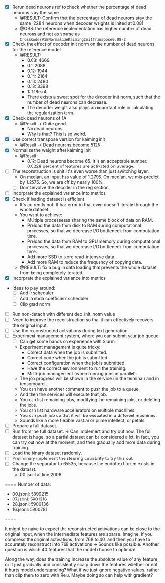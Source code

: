 - [x] Rerun dead neurons ref to check whether the percentage of dead neurons stay the same
    - @RESULT: Confirm that the percentage of dead neurons stay the same (2284 neurons when decoder weights is inited at 0.08)
    - @OBS: the reference implementation has higher number of dead neurons and not as sparse as `CrossCoderV1ENormalizeKaimingInitTranspose0.08-2 `
- [x] Check the effect of decoder init norm on the number of dead neurons for the reference model
    - @RESULT:
        - 0.03: 4669
        - 0.1: 2088
        - 0.12: 1944
        - 0.14: 2164
        - 0.16: 2480
        - 0.18: 3398
        - 1: 1.18e+4
        - There exists a sweet spot for the decoder init norm, such that the number of dead neurons can decrease.
        - The decoder weight also plays an important role in calculating the regularization term.
- [x] Check dead neurons of 1A
    - @Result -> Quite good.
        - No dead neurons
        - Why is that? This is so weird.
- [x] Use correct transpose version for kaiming init
    - @Result -> Dead neurons become 5128
- [x] Normalize the weight after kaiming init
    - @Result:
        - 0.12: Dead neurons become 65. It is an acceptable number. 0.0228
          percent of features are activated on average.
- [ ] The reconstruction is shit. It's even worse than just switching layer.
    - On median, an input has value of 1.2796. On median, we mis-predict by 1.2575. So, we are off by nearly 100%.
    - [ ] Don't involve the decoder in the reg section
- [ ] Incorprate the explained variance into metrics
- [x] Check if loading dataset is efficient
    - It's currently not. It has error in that even doesn't iterate through the whole dataset.
    - You want to achieve:
        - Multiple processeses sharing the same block of data on RAM.
        - Preload the data from disk to RAM during computational processes, so that we decrease I/O bottleneck from computation time.
        - Preload the data from RAM to GPU memory during computational processes, so that we decrease I/O bottleneck from computation time.
        - Add more SSD to store read-intensive data.
        - Add more RAM to reduce the frequency of copying data.
    - @RESULT: fix a bug in data loading that prevents the whole dataset from being completely iterated.
- [x] Incorprate the explained variance into metrics
- Ideas to play around:
    - [ ] Add lr scheduler
    - [ ] Add lambda coefficient scheduler
    - [ ] Clip grad norm
- [ ] Run non-detach with different dec_init_norm value
- [ ] Need to improve the reconstruction so that it can effectively recovers the original input.
- [ ] Use the reconstructed activations during text generation.
- [ ] Experiment management system, where you can submit your job queue
    - [ ] Can get some hands on experience with Slurm
    - Experiment management is quite tricky:
        - Correct data when the job is submitted.
        - Correct code when the job is submitted.
        - Correct configuration when the job is submitted.
        - Have the correct environment to run the training.
        - Multi-job management (when running jobs in parallel).
    - The job progress will be shown in the service (in the terminal) and in
      tensorboard...
    - You can have another comment to push the job to a queue.
    - And then the services will execute that job.
    - You can list remaining jobs, modifying the remaining jobs, or deleting the jobs.
    - You can list hardware accelerators on multiple machines.
    - You can push job so that it will be executed in a different machines.
    - Sounds like a more flexible vast.ai or prime intellect, or petals.
- [ ] Prepare a full dataset.
- [ ] Run from the full dataset. -> Can implement and try out now. The full dataset is huge, so a partial dataset can be considered a lot.
In fact, you can try out now at the moment, and then gradually add more data during training.
- [ ] Load the binary dataset randomly.
- [ ] Preliminary implement the steering capability to try this out.
- [ ] Change the separator to 65535, because the endoftext token exists in the dataset.
  - 00.jsonl at line 2008

====
Number of data:

- 00.jsonl: 5899215
- 07.jsonl: 5901316
- 28.jsonl: 5900136
- 16.jsonl: 5900781

====

It might be naive to expect the reconstructed activations can be close to the original input, when the intermediate features are sparse. Imagine, if you compress the original activations, from 768 to 40, and then you have to accurately reconstruct into 768 activations -> Sounds like possible. Another question is which 40 features that the model choose to optimize.

<?Q> Along the way, does the training increase the absolute value of any feature, or it just gradually and consistently scalp down the features whether or not it hurts model understanding?

<?Q> What if we just ignore negative values, rather than clip them to zero with Relu. Maybe doing so can help with gradient?
